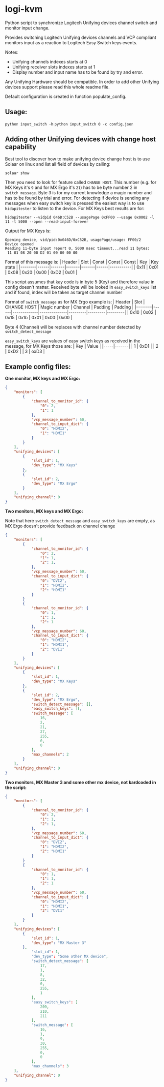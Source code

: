 # logi-kvm
Python script to synchronize Logitech Unifying devices channel switch and monitor input change.

Provides switching Logitech Unifying devices channels and VCP compliant monitors input as a reaction to Logitech Easy Switch keys events.

Notes:
- Unifying channels indexes starts at 0
- Unifying receiver slots indexes starts at 1
- Display number and input name has to be found by try and error.

Any Unifying Hardware should be compatible. In order to add other Unifying devices support please read this whole readme file.

Default configuration is created in function populate_config.

## Usage:
`python input_switch -h`
`python input_switch 0 -c config.json`

## Adding other Unifying devices with change host capability
Best tool to discover how to make unifying device change host is to use Solaar on linux and list all field of devices by calling:

`solaar show`

Then you need to look for feature called `CHANGE HOST`.
This number (e.g. for MX Keys it's `9` and for MX Ergo it's `21`) has to be byte number 2 in `switch_message`. Byte 3 is for my current knowledge a magic number and has to be found by trial and error.
For detecting if device is sending any messages when easy switch key is pressed the easiest way is to use `hidapitester` to listen to the device. For MX Keys best results are for:

`hidapitester --vidpid 046D:C52B --usagePage 0xFF00 --usage 0x0002 -l 11 -t 5000 --open --read-input-forever`

Output for MX Keys is:
```
Opening device, vid/pid:0x046D/0xC52B, usagePage/usage: FF00/2
Device opened
Reading 11-byte input report 0, 5000 msec timeout...read 11 bytes:
 11 01 08 20 00 D2 01 00 00 00 00
```
Format of this message is:
| Header | Slot | Const | Const | Const | Key  | Key state |
|--------|------|-------|-------|-------|------|-----------|
|  0x11  | 0x01 | 0x08  | 0x20  | 0x00  | 0xD2 |  0x01     |

This script assumes that kay code is in byte 5 (Key) and therefore value in config doesn't matter. Received byte will be looked in `easy_switch_keys` list and if found, index will be taken as target channel number

Format of `switch_message` as for MX Ergo example is:
| Header | Slot | CHANGE HOST | Magic number | Channel | Padding | Padding |
|--------|------|-------------|--------------|---------|---------|---------|
|  0x10  | 0x02 |     0x15    |     0x1b     |   0x01  |  0x00   |  0x00   |

Byte 4 (Channel) will be replaces with channel number detected by `switch_detect_message`

`easy_switch_keys` are values of easy switch keys as received in the message, for MX Keys those are:
| Key | Value |
|-----|-------|
|  1  | 0xD1  |
|  2  | 0xD2  |
|  3  | oxD3  |

## Example config files:
**One monitor, MX keys and MX Ergo:**
```json
{
    "monitors": [
        {
            "channel_to_monitor_id": {
                "0": 2,
                "1": 1
            },
            "vcp_message_number": 60,
            "channel_to_input_dict": {
                "0": "HDMI2",
                "1": "HDMI1"
            }
        }
    ],
    "unifying_devices": [
        {
            "slot_id": 1,
            "dev_type": "MX Keys"
        },
        {
            "slot_id": 2,
            "dev_type": "MX Ergo"
        }
    ],
    "unifying_channel": 0
}
```

**Two monitors, MX keys and MX Ergo:**

Note that here `switch_detect_message` and `easy_switch_keys` are empty, as MX Ergo doesn't provide feedback on channel change
```json
{
    "monitors": [
        {
            "channel_to_monitor_id": {
                "0": 2,
                "1": 1,
                "2": 1,
            },
            "vcp_message_number": 60,
            "channel_to_input_dict": {
                "0": "DVI2",
                "1": "HDMI2",
                "2": "HDMI1"
            }
        }
        {
            "channel_to_monitor_id": {
                "0": 1,
                "1": 1,
                "2": 1
            },
            "vcp_message_number": 60,
            "channel_to_input_dict": {
                "0": "HDMI2",
                "1": "HDMI1",
                "2": "DVI1"
            }
        }
    ],
    "unifying_devices": [
        {
            "slot_id": 1,
            "dev_type": "MX Keys"
        },
        {
            "slot_id": 2,
            "dev_type": "MX Ergo",
            "switch_detect_message": [],
            "easy_switch_keys": [],
            "switch_message": [
                16,
                2,
                21,
                27,
                255,
                0,
                0
            ],
            "max_channels": 2
        }
    ],
    "unifying_channel": 0
}
```

**Two monitors, MX Master 3 and some other mx device, not kardcoded in the script:**
```json
{
    "monitors": [
        {
            "channel_to_monitor_id": {
                "0": 2,
                "1": 1,
                "2": 1,
            },
            "vcp_message_number": 60,
            "channel_to_input_dict": {
                "0": "DVI2",
                "1": "HDMI2",
                "2": "HDMI1"
            }
        }
        {
            "channel_to_monitor_id": {
                "0": 1,
                "1": 1,
                "2": 1
            },
            "vcp_message_number": 60,
            "channel_to_input_dict": {
                "0": "HDMI2",
                "1": "HDMI1",
                "2": "DVI1"
            }
        }
    ],
    "unifying_devices": [
        {
            "slot_id": 1,
            "dev_type": "MX Master 3"
        },
            "slot_id": 1,
            "dev_type": "Some other MX device",
            "switch_detect_message": [
                17,
                1,
                8,
                32,
                0,
                255,
                1
            ],
            "easy_switch_keys": [
                209,
                210,
                211
            ],
            "switch_message": [
                16,
                1,
                9,
                30,
                255,
                0,
                0
            ],
            "max_channels": 3
    ],
    "unifying_channel": 0
}
```
